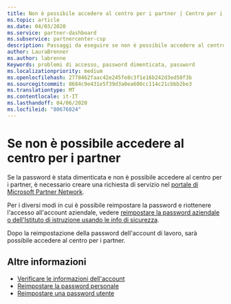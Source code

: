 ```yaml
---
title: Non è possibile accedere al centro per i partner | Centro per i partner
ms.topic: article
ms.date: 04/03/2020
ms.service: partner-dashboard
ms.subservice: partnercenter-csp
description: Passaggi da eseguire se non è possibile accedere al centro per i partner.
author: LauraBrenner
ms.author: labrenne
Keywords: problemi di accesso, password dimenticata, password
ms.localizationpriority: medium
ms.openlocfilehash: 2778462faac42e245fe8c3f1e16b242d3ed50f3b
ms.sourcegitcommit: 8684c9e431e5f39d3a0ea600cc114c21cbbb2be3
ms.translationtype: MT
ms.contentlocale: it-IT
ms.lasthandoff: 04/06/2020
ms.locfileid: "80676824"
---
```

# <a name="if-you-cant-sign-into-partner-center"></a>Se non è possibile accedere al centro per i partner

Se la password è stata dimenticata e non è possibile accedere al centro per i partner, è necessario creare una richiesta di servizio nel [portale di Microsoft Partner Network](https://docs.microsoft.com/microsoft-365/admin/contact-support-for-business-products?view=o365-worldwide&tabs=phone#ID0EAADAAA=Phone_support_). 

Per i diversi modi in cui è possibile reimpostare la password e riottenere l'accesso all'account aziendale, vedere [reimpostare la password aziendale o dell'Istituto di istruzione usando le info di sicurezza](https://docs.microsoft.com/azure/active-directory/user-help/active-directory-passwords-update-your-own-password#how-to-change-your-password).

Dopo la reimpostazione della password dell'account di lavoro, sarà possibile accedere al centro per i partner. 

## <a name="see-more"></a>Altre informazioni

- [Verificare le informazioni dell'account](verification-responses.md)
- [Reimpostare la password personale](reset-my-pasword.md)
- [Reimpostare una password utente](reset-a-user-password.md)

